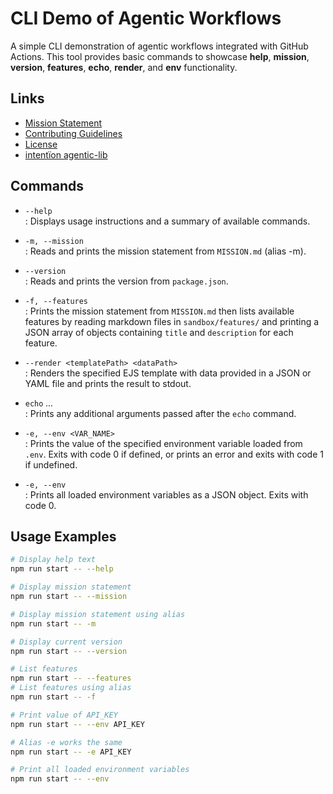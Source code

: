 # CLI Demo of Agentic Workflows

A simple CLI demonstration of agentic workflows integrated with GitHub Actions. This tool provides basic commands to showcase **help**, **mission**, **version**, **features**, **echo**, **render**, and **env** functionality.

## Links

- [Mission Statement](../../MISSION.md)
- [Contributing Guidelines](../../CONTRIBUTING.md)
- [License](../../LICENSE.md)
- [intentïon agentic-lib](https://github.com/xn-intenton-z2a/agentic-lib)

## Commands

- `--help`  
  : Displays usage instructions and a summary of available commands.

- `-m, --mission`  
  : Reads and prints the mission statement from `MISSION.md` (alias -m).

- `--version`  
  : Reads and prints the version from `package.json`.

- `-f, --features`  
  : Prints the mission statement from `MISSION.md` then lists available features by reading markdown files in `sandbox/features/` and printing a JSON array of objects containing `title` and `description` for each feature.

- `--render <templatePath> <dataPath>`  
  : Renders the specified EJS template with data provided in a JSON or YAML file and prints the result to stdout.

- `echo` _<message>..._  
  : Prints any additional arguments passed after the `echo` command.

- `-e, --env <VAR_NAME>`  
  : Prints the value of the specified environment variable loaded from `.env`. Exits with code 0 if defined, or prints an error and exits with code 1 if undefined.

- `-e, --env`  
  : Prints all loaded environment variables as a JSON object. Exits with code 0.

## Usage Examples

```bash
# Display help text
npm run start -- --help

# Display mission statement
npm run start -- --mission

# Display mission statement using alias
npm run start -- -m

# Display current version
npm run start -- --version

# List features
npm run start -- --features
# List features using alias
npm run start -- -f

# Print value of API_KEY
npm run start -- --env API_KEY

# Alias -e works the same
npm run start -- -e API_KEY

# Print all loaded environment variables
npm run start -- --env
```